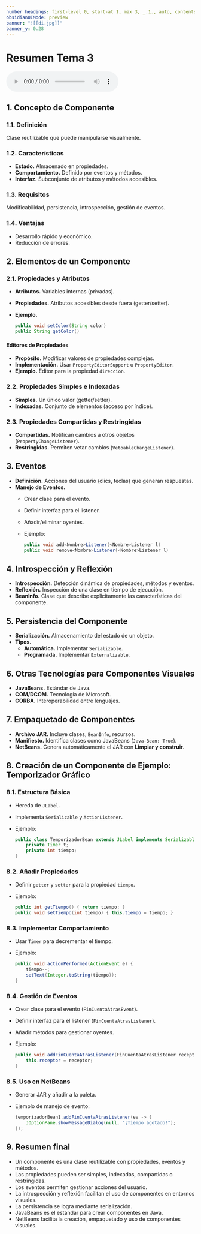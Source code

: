 ```yaml
---
number headings: first-level 0, start-at 1, max 3, _.1., auto, contents ^toc, skip ^skipped
obsidianUIMode: preview
banner: "![[di.jpg]]"
banner_y: 0.28
---
```


# Resumen Tema 3

![Lectura MP3](Lectura_Resumen_Tema_3.mp3)

## 1. Concepto de Componente
### 1.1. **Definición**

Clase reutilizable que puede manipularse visualmente.

### 1.2. **Características**
- **Estado.** Almacenado en propiedades.
- **Comportamiento.** Definido por eventos y métodos.
- **Interfaz.** Subconjunto de atributos y métodos accesibles.
### 1.3. **Requisitos**

Modificabilidad, persistencia, introspección, gestión de eventos.

### 1.4. **Ventajas**
- Desarrollo rápido y económico.
- Reducción de errores.

## 2. Elementos de un Componente
### 2.1. **Propiedades y Atributos**
- **Atributos.** Variables internas (privadas).
- **Propiedades.** Atributos accesibles desde fuera (getter/setter).
- **Ejemplo.**

	```java
    public void setColor(String color)
    public String getColor()
    ```

#### Editores de Propiedades
- **Propósito.** Modificar valores de propiedades complejas.
- **Implementación.** Usar `PropertyEditorSupport` o `PropertyEditor`.
- **Ejemplo.** Editor para la propiedad `direccion`.
### 2.2. **Propiedades Simples e Indexadas**
- **Simples.** Un único valor (getter/setter).
- **Indexadas.** Conjunto de elementos (acceso por índice).

### 2.3. **Propiedades Compartidas y Restringidas**
- **Compartidas.** Notifican cambios a otros objetos (`PropertyChangeListener`).
- **Restringidas.** Permiten vetar cambios (`VetoableChangeListener`).

## 3. Eventos
- **Definición.** Acciones del usuario (clics, teclas) que generan respuestas.
- **Manejo de Eventos.**
  - Crear clase para el evento.
  - Definir interfaz para el listener.
  - Añadir/eliminar oyentes.
  - Ejemplo:

	```java
    public void add<Nombre>Listener(<Nombre>Listener l)
    public void remove<Nombre>Listener(<Nombre>Listener l)
    ```

## 4. Introspección y Reflexión
- **Introspección.** Detección dinámica de propiedades, métodos y eventos.
- **Reflexión.** Inspección de una clase en tiempo de ejecución.
- **BeanInfo.** Clase que describe explícitamente las características del componente.

## 5. Persistencia del Componente
- **Serialización.** Almacenamiento del estado de un objeto.
- **Tipos.**
  - **Automática.** Implementar `Serializable`.
  - **Programada.** Implementar `Externalizable`.

## 6. Otras Tecnologías para Componentes Visuales
- **JavaBeans.** Estándar de Java.
- **COM/DCOM.** Tecnología de Microsoft.
- **CORBA.** Interoperabilidad entre lenguajes.

## 7. Empaquetado de Componentes
- **Archivo JAR.** Incluye clases, `BeanInfo`, recursos.
- **Manifiesto.** Identifica clases como JavaBeans (`Java-Bean: True`).
- **NetBeans.** Genera automáticamente el JAR con **Limpiar y construir**.

## 8. Creación de un Componente de Ejemplo: Temporizador Gráfico
### 8.1. **Estructura Básica**
- Hereda de `JLabel`.
- Implementa `Serializable` y `ActionListener`.
- Ejemplo:

	```java
    public class TemporizadorBean extends JLabel implements Serializable, ActionListener {
        private Timer t;
        private int tiempo;
    }
    ```

### 8.2. **Añadir Propiedades**
- Definir `getter` y `setter` para la propiedad `tiempo`.
- Ejemplo:

	```java
    public int getTiempo() { return tiempo; }
    public void setTiempo(int tiempo) { this.tiempo = tiempo; }
    ```

### 8.3. **Implementar Comportamiento**
- Usar `Timer` para decrementar el tiempo.
- Ejemplo:

	```java
    public void actionPerformed(ActionEvent e) {
        tiempo--;
        setText(Integer.toString(tiempo));
    }
    ```

### 8.4. **Gestión de Eventos**
- Crear clase para el evento (`FinCuentaAtrasEvent`).
- Definir interfaz para el listener (`FinCuentaAtrasListener`).
- Añadir métodos para gestionar oyentes.
- Ejemplo:

	```java
    public void addFinCuentaAtrasListener(FinCuentaAtrasListener receptor) {
        this.receptor = receptor;
    }
    ```

### 8.5. **Uso en NetBeans**
- Generar JAR y añadir a la paleta.
- Ejemplo de manejo de evento:

	```java
    temporizadorBean1.addFinCuentaAtrasListener(ev -> {
        JOptionPane.showMessageDialog(null, "¡Tiempo agotado!");
    });
    ```

## 9. Resumen final
- Un componente es una clase reutilizable con propiedades, eventos y métodos.
- Las propiedades pueden ser simples, indexadas, compartidas o restringidas.
- Los eventos permiten gestionar acciones del usuario.
- La introspección y reflexión facilitan el uso de componentes en entornos visuales.
- La persistencia se logra mediante serialización.
- JavaBeans es el estándar para crear componentes en Java.
- NetBeans facilita la creación, empaquetado y uso de componentes visuales.

